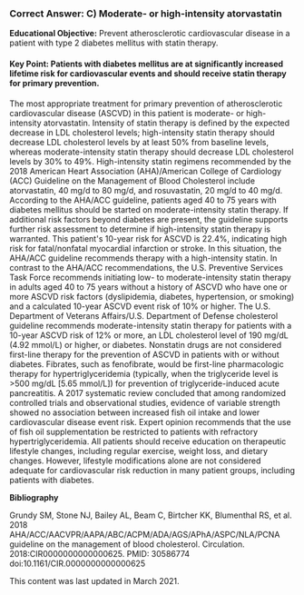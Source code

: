 
### Correct Answer: C) Moderate- or high-intensity atorvastatin 

**Educational Objective:** Prevent atherosclerotic cardiovascular disease in a patient with type 2 diabetes mellitus with statin therapy.

#### **Key Point:** Patients with diabetes mellitus are at significantly increased lifetime risk for cardiovascular events and should receive statin therapy for primary prevention.

The most appropriate treatment for primary prevention of atherosclerotic cardiovascular disease (ASCVD) in this patient is moderate- or high-intensity atorvastatin. Intensity of statin therapy is defined by the expected decrease in LDL cholesterol levels; high-intensity statin therapy should decrease LDL cholesterol levels by at least 50% from baseline levels, whereas moderate-intensity statin therapy should decrease LDL cholesterol levels by 30% to 49%. High-intensity statin regimens recommended by the 2018 American Heart Association (AHA)/American College of Cardiology (ACC) Guideline on the Management of Blood Cholesterol include atorvastatin, 40 mg/d to 80 mg/d, and rosuvastatin, 20 mg/d to 40 mg/d. According to the AHA/ACC guideline, patients aged 40 to 75 years with diabetes mellitus should be started on moderate-intensity statin therapy. If additional risk factors beyond diabetes are present, the guideline supports further risk assessment to determine if high-intensity statin therapy is warranted. This patient's 10-year risk for ASCVD is 22.4%, indicating high risk for fatal/nonfatal myocardial infarction or stroke. In this situation, the AHA/ACC guideline recommends therapy with a high-intensity statin. In contrast to the AHA/ACC recommendations, the U.S. Preventive Services Task Force recommends initiating low- to moderate-intensity statin therapy in adults aged 40 to 75 years without a history of ASCVD who have one or more ASCVD risk factors (dyslipidemia, diabetes, hypertension, or smoking) and a calculated 10-year ASCVD event risk of 10% or higher. The U.S. Department of Veterans Affairs/U.S. Department of Defense cholesterol guideline recommends moderate-intensity statin therapy for patients with a 10-year ASCVD risk of 12% or more, an LDL cholesterol level of 190 mg/dL (4.92 mmol/L) or higher, or diabetes.
Nonstatin drugs are not considered first-line therapy for the prevention of ASCVD in patients with or without diabetes. Fibrates, such as fenofibrate, would be first-line pharmacologic therapy for hypertriglyceridemia (typically, when the triglyceride level is >500 mg/dL [5.65 mmol/L]) for prevention of triglyceride-induced acute pancreatitis.
A 2017 systematic review concluded that among randomized controlled trials and observational studies, evidence of variable strength showed no association between increased fish oil intake and lower cardiovascular disease event risk. Expert opinion recommends that the use of fish oil supplementation be restricted to patients with refractory hypertriglyceridemia.
All patients should receive education on therapeutic lifestyle changes, including regular exercise, weight loss, and dietary changes. However, lifestyle modifications alone are not considered adequate for cardiovascular risk reduction in many patient groups, including patients with diabetes.

**Bibliography**

Grundy SM, Stone NJ, Bailey AL, Beam C, Birtcher KK, Blumenthal RS, et al. 2018 AHA/ACC/AACVPR/AAPA/ABC/ACPM/ADA/AGS/APhA/ASPC/NLA/PCNA guideline on the management of blood cholesterol. Circulation. 2018:CIR0000000000000625. PMID: 30586774 doi:10.1161/CIR.0000000000000625

This content was last updated in March 2021.